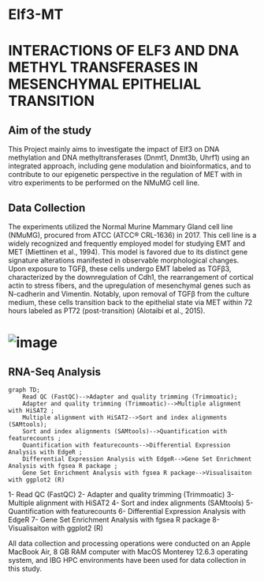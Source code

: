 # Elf3-MT
# **INTERACTIONS OF ELF3 AND DNA METHYL TRANSFERASES IN MESENCHYMAL EPITHELIAL TRANSITION**

## Aim of the study
This Project mainly aims to investigate the impact of Elf3 on DNA methylation and DNA methyltransferases (Dnmt1, Dnmt3b, Uhrf1) using an integrated approach, including gene modulation and bioinformatics, and to contribute to our epigenetic perspective in the regulation of MET with in vitro experiments to be performed on the NMuMG cell line.

## Data Collection
The experiments utilized the Normal Murine Mammary Gland cell line (NMuMG), procured from ATCC (ATCC® CRL-1636) in 2017. This cell line is a widely recognized and frequently employed model for studying EMT and MET (Miettinen et al., 1994). This model is favored due to its distinct gene signature alterations manifested in observable morphological changes. Upon exposure to TGFβ, these cells undergo EMT labeled as TGFβ3, characterized by the downregulation of Cdh1, the rearrangement of cortical actin to stress fibers, and the upregulation of mesenchymal genes such as N-cadherin and Vimentin. Notably, upon removal of TGFβ from the culture medium, these cells transition back to the epithelial state via MET within 72 hours labeled as PT72 (post-transition) (Alotaibi et al., 2015).

# ![image](https://github.com/serayyetkin/Elf3-MT/assets/73422665/9ae07972-bb33-4b11-9c6a-ed2377f53c23)

## RNA-Seq Analysis 
```mermaid
graph TD;
    Read QC (FastQC)-->Adapter and quality trimming (Trimmoatic);
    Adapter and quality trimming (Trimmoatic)-->Multiple alignment with HiSAT2 ;
    Multiple alignment with HiSAT2-->Sort and index alignments (SAMtools);
    Sort and index alignments (SAMtools)-->Quantification with featurecounts ;
    Quantification with featurecounts-->Differential Expression Analysis with EdgeR ;
    Differential Expression Analysis with EdgeR-->Gene Set Enrichment Analysis with fgsea R package ;
    Gene Set Enrichment Analysis with fgsea R package-->Visualisaiton with ggplot2 (R)
```
1- Read QC (FastQC)
2- Adapter and quality trimming (Trimmoatic)
3- Multiple alignment with HiSAT2
4- Sort and index alignments (SAMtools)
5- Quantification with featurecounts
6- Differential Expression Analysis with EdgeR
7- Gene Set Enrichment Analysis with fgsea R package
8- Visualisaiton with ggplot2 (R)

All data collection and processing operations were conducted on an Apple MacBook Air, 8 GB RAM computer with MacOS Monterey 12.6.3 operating system, and IBG HPC environments have been used for data collection in this study.
